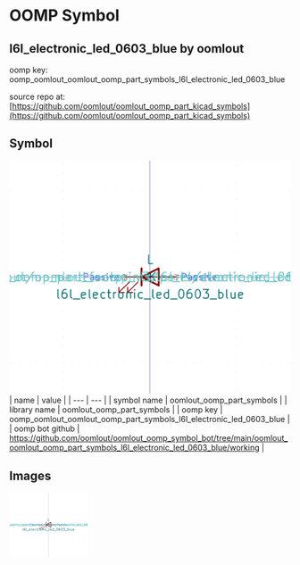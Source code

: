 # OOMP Symbol  
## l6l_electronic_led_0603_blue  by oomlout  
  
oomp key: oomp_oomlout_oomlout_oomp_part_symbols_l6l_electronic_led_0603_blue  
  
source repo at: [https://github.com/oomlout/oomlout_oomp_part_kicad_symbols](https://github.com/oomlout/oomlout_oomp_part_kicad_symbols)  
## Symbol  
  
[![working.png](working_600.png)](working.png)  
| name | value | 
| --- | --- | 
| symbol name | oomlout_oomp_part_symbols | 
| library name | oomlout_oomp_part_symbols | 
| oomp key | oomp_oomlout_oomlout_oomp_part_symbols_l6l_electronic_led_0603_blue | 
| oomp bot github | https://github.com/oomlout/oomlout_oomp_symbol_bot/tree/main/oomlout_oomlout_oomp_part_symbols_l6l_electronic_led_0603_blue/working | 
## Images  
  
[![working.png](working_140.png)](working.png)  
